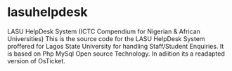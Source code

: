 # lasuhelpdesk
LASU HelpDesk System (ICTC Compendium for Nigerian &amp; African Universities)
This is the source code for the LASU HelpDesk System proffered for Lagos State University for handling Staff/Student Enquiries.
It is based on Php MySql Open source Technology. In adiition its a readapted version of OsTicket.
